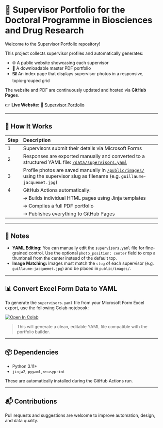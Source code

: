 # 🧬 Supervisor Portfolio for the Doctoral Programme in Biosciences and Drug Research

Welcome to the Supervisor Portfolio repository!

This project collects supervisor profiles and automatically generates:
- 🌐 A public website showcasing each supervisor
- 📄 A downloadable master PDF portfolio
- 🖼️ An index page that displays supervisor photos in a responsive, topic‑grouped grid

The website and PDF are continuously updated and hosted via **GitHub Pages**.

👉 **Live Website:** 🔗 [Supervisor Portfolio](https://aaugs-dp-biosciences-and-drug-research.github.io/supervisor-portfolio/)

---

## 🚀 How It Works

| Step | Description |
|:----|:------------|
| 1 | Supervisors submit their details via Microsoft Forms |
| 2 | Responses are exported manually and converted to a structured YAML file: [`/data/supervisors.yaml`](data/supervisors.yaml) |
| 3 | Profile photos are saved manually in [`/public/images/`](public/images/) using the supervisor slug as filename (e.g. `guillaume-jacquemet.jpg`) |
| 4 | GitHub Actions automatically: |
|    | ➔ Builds individual HTML pages using Jinja templates |
|    | ➔ Compiles a full PDF portfolio |
|    | ➔ Publishes everything to GitHub Pages |

---

## 🧾 Notes

- **YAML Editing:** You can manually edit the `supervisors.yaml` file for fine-grained control. Use the optional `photo_position: center` field to crop a thumbnail from the center instead of the default top.
- **Image Matching:** Images must match the `slug` of each supervisor (e.g. `guillaume-jacquemet.jpg`) and be placed in `public/images/`.

---

## 📊 Convert Excel Form Data to YAML

To generate the `supervisors.yaml` file from your Microsoft Form Excel export, use the following Colab notebook:

[![Open In Colab](https://colab.research.google.com/assets/colab-badge.svg)](https://colab.research.google.com/github/AAUGS-DP-Biosciences-and-Drug-Research/supervisor-portfolio/blob/main/Convert_Excel_Supervisor_Data_to_YAML.ipynb)

> This will generate a clean, editable YAML file compatible with the portfolio builder.

---

## 📦 Dependencies

- Python 3.11+
- `jinja2`, `pyyaml`, `weasyprint`

These are automatically installed during the GitHub Actions run.

---

## 📬 Contributions

Pull requests and suggestions are welcome to improve automation, design, and data quality.
